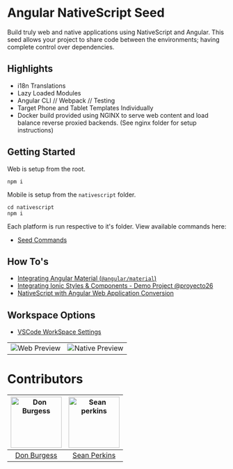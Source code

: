 # Angular NativeScript Seed

Build truly web and native applications using NativeScript and Angular. This seed allows your project to share code between the environments; having complete control over dependencies.

## Highlights
- i18n Translations
- Lazy Loaded Modules
- Angular CLI // Webpack // Testing
- Target Phone and Tablet Templates Individually
- Docker build provided using NGINX to serve web content and load balance reverse proxied backends. (See nginx folder for setup instructions)

## Getting Started

Web is setup from the root.

```
npm i
```

Mobile is setup from the `nativescript` folder.

```
cd nativescript
npm i
```

Each platform is run respective to it's folder. View available commands here:

- [Seed Commands](https://github.com/TeamMaestro/angular-native-seed/wiki/Seed-Commands)

## How To's
- [Integrating Angular Material (`@angular/material`)](https://github.com/TeamMaestro/angular-native-seed/wiki/Integrating-Material-for-Web)
- [Integrating Ionic Styles & Components - Demo Project @proyecto26](https://github.com/proyecto26/nativescript-ionic-template)
- [NativeScript with Angular Web Application Conversion](https://nativescripting.com/course/nativescript-with-angular-web-application-conversion)

## Workspace Options
- [VSCode WorkSpace Settings](https://github.com/TeamMaestro/angular-native-seed/wiki/Optional:-VSCode-WorkSpace-Settings)

| | |
|:---: |:---:|
|![Web Preview](https://i.gyazo.com/1ba4d3be7b7332ce91bd6715dc752d8b.gif)|![Native Preview](https://i.gyazo.com/0a88b56cff9af632f618e5b123502f5f.gif)|

# Contributors 

[<img alt="Don Burgess" src="https://avatars1.githubusercontent.com/u/7612751?v=3&s=117" width="117">](https://github.com/db3dev) | [<img alt="Sean perkins" src="https://avatars1.githubusercontent.com/u/13732623?v=3&s=117" width="117">](https://github.com/sean-perkins) |
:---: |:---: |
[Don Burgess](https://github.com/db3dev) |[Sean Perkins](https://github.com/sean-perkins)|
